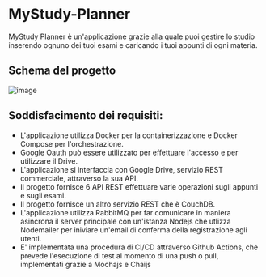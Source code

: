 # MyStudy-Planner
MyStudy Planner è un'applicazione grazie alla quale puoi gestire lo studio inserendo ognuno dei tuoi esami e caricando i tuoi appunti di ogni materia.

## Schema del progetto
![image](https://user-images.githubusercontent.com/102963704/219648347-2b193781-581a-4258-844d-f9256c80d884.png)

## Soddisfacimento dei requisiti:
- L'applicazione utilizza Docker per la containerizzazione e Docker Compose per l'orchestrazione.
- Google Oauth può essere utilizzato per effettuare l'accesso e per utilizzare il Drive.
- L'applicazione si interfaccia con Google Drive, servizio REST commerciale, attraverso la sua API.
- Il progetto fornisce 6 API REST effettuare varie operazioni sugli appunti e sugli esami.
- Il progetto fornisce un altro servizio REST che è CouchDB.
- L'applicazione utilizza RabbitMQ per far comunicare in maniera asincrona il server principale con un'istanza Nodejs che utlizza Nodemailer per iniviare un'email di conferma della registrazione agli utenti.
- E' implementata una procedura di CI/CD attraverso Github Actions, che prevede l'esecuzione di test al momento di una push o pull,
  implementati grazie a Mochajs e Chaijs
